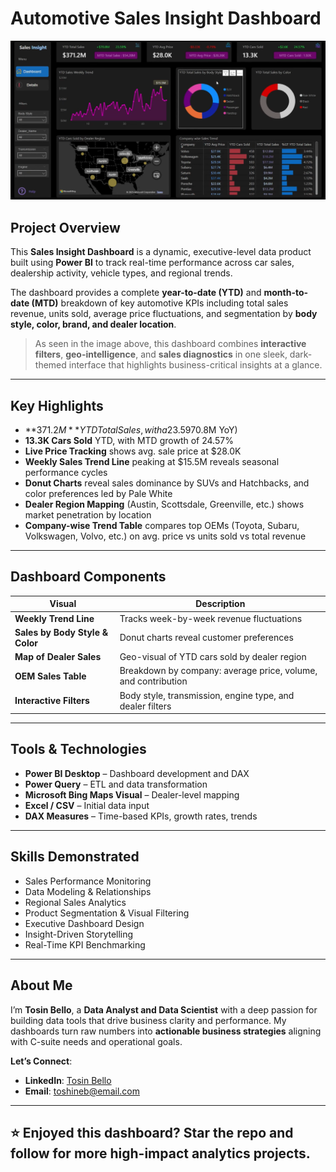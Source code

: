 # Automotive Sales Insight Dashboard

![Sales Insight Dashboard](./SALES.png)

## Project Overview

This **Sales Insight Dashboard** is a dynamic, executive-level data product built using **Power BI** to track real-time performance across car sales, dealership activity, vehicle types, and regional trends.

The dashboard provides a complete **year-to-date (YTD)** and **month-to-date (MTD)** breakdown of key automotive KPIs including total sales revenue, units sold, average price fluctuations, and segmentation by **body style, color, brand, and dealer location**.

> As seen in the image above, this dashboard combines **interactive filters**, **geo-intelligence**, and **sales diagnostics** in one sleek, dark-themed interface that highlights business-critical insights at a glance.

---

## Key Highlights

- **$371.2M** YTD Total Sales, with a 23.59% increase (+$70.8M YoY)
- **13.3K Cars Sold** YTD, with MTD growth of 24.57%
- **Live Price Tracking** shows avg. sale price at $28.0K
- **Weekly Sales Trend Line** peaking at $15.5M reveals seasonal performance cycles
- **Donut Charts** reveal sales dominance by SUVs and Hatchbacks, and color preferences led by Pale White
- **Dealer Region Mapping** (Austin, Scottsdale, Greenville, etc.) shows market penetration by location
- **Company-wise Trend Table** compares top OEMs (Toyota, Subaru, Volkswagen, Volvo, etc.) on avg. price vs units sold vs total revenue

---

## Dashboard Components

| Visual | Description |
|--------|-------------|
| **Weekly Trend Line** | Tracks week-by-week revenue fluctuations |
| **Sales by Body Style & Color** | Donut charts reveal customer preferences |
| **Map of Dealer Sales** | Geo-visual of YTD cars sold by dealer region |
| **OEM Sales Table** | Breakdown by company: average price, volume, and contribution |
| **Interactive Filters** | Body style, transmission, engine type, and dealer filters |

---

## Tools & Technologies

- **Power BI Desktop** – Dashboard development and DAX
- **Power Query** – ETL and data transformation
- **Microsoft Bing Maps Visual** – Dealer-level mapping
- **Excel / CSV** – Initial data input
- **DAX Measures** – Time-based KPIs, growth rates, trends

---

## Skills Demonstrated

- Sales Performance Monitoring  
- Data Modeling & Relationships  
- Regional Sales Analytics  
- Product Segmentation & Visual Filtering  
- Executive Dashboard Design  
- Insight-Driven Storytelling  
- Real-Time KPI Benchmarking

---

## About Me

I’m **Tosin Bello**, a **Data Analyst and Data Scientist** with a deep passion for building data tools that drive business clarity and performance. My dashboards turn raw numbers into **actionable business strategies** aligning with C-suite needs and operational goals.

**Let’s Connect**:

- **LinkedIn**: [Tosin Bello](https://www.linkedin.com/in/tosinbellofin)
- **Email**: toshineb@email.com

---

## ⭐ Enjoyed this dashboard? Star the repo and follow for more high-impact analytics projects.
